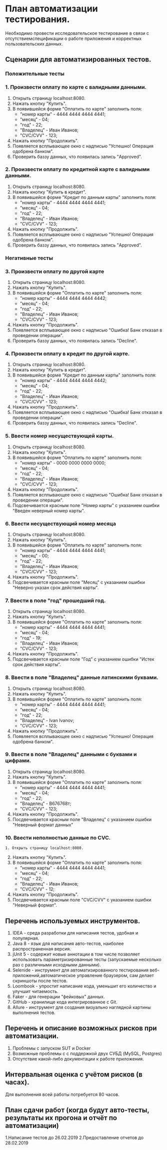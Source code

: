 # План автоматизации тестирования.
Необходимо провести исследовательское тестирование в связи с отсутствиемспецификации о работе приложения и корректных пользовательских данных.

## Сценарии для автоматизированных тестов.
### Положительные тесты
### 1. Произвести оплату по карте с валидными данными.
   1. Открыть страницу localhost:8080.
   2. Нажать кнопку "Купить".
   3. В появившейся форме "Оплатить по карте" заполнить поля:
      - "номер карты" - 4444 4444 4444 4441;
      - "месяц" - 04;
      - "год" - 22;
      - "Владелец" - Иван Иванов;
      - "CVC/CVV" - 123;
   4. Нажать кнопку "Продолжить".
   5. Появляется всплывающее окно с надписью "Успешно! Операция одобрена банком".
   6. Проверить баззу данных, что появилась запись "Approved".

### 2. Произвести оплату по кредитной карте с валидными данными.
   1. Открыть страницу localhost:8080.
   2. Нажать кнопку "Купить в кредит".
   3. В появившейся форме "Кредит по данным карты" заполнить поля:
      - "номер карты" - 4444 4444 4444 4441;
      - "месяц" - 04;
      - "год" - 22;
      - "Владелец" - Иван Иванов;
      - "CVC/CVV" - 123;
   4. Нажать кнопку "Продолжить".
   5. Появляется всплывающее окно с надписью "Успешно! Операция одобрена банком".
   6. Проверить баззу данных, что появилась запись "Approved".
### Негативные тесты
### 3. Произвести оплату по другой карте 
   1. Открыть страницу localhost:8080.
   2. Нажать кнопку "Купить".
   3. В появившейся форме "Оплатить по карте" заполнить поля:
      - "номер карты" - 4444 4444 4444 4442;
      - "месяц" - 04;
      - "год" - 22;
      - "Владелец" - Иван Иванов;
      - "CVC/CVV" - 123;
   4. Нажать кнопку "Продолжить".
   5. Появляется всплывающее окно с надписью "Ошибка! Банк отказал в проведении операции".
   6. Проверить баззу данных, что появилась запись "Decline".

### 4. Произвести оплату в кредит по другой карте.
   1. Открыть страницу localhost:8080.
   2. Нажать кнопку "Купить в кредит".
   3. В появившейся форме "Кредит по данным карты" заполнить поля:
      - "номер карты" - 4444 4444 4444 4442;
      - "месяц" - 04;
      - "год" - 22;
      - "Владелец" - Иван Иванов;
      - "CVC/CVV" - 123;
   4. Нажать кнопку "Продолжить".
   5. Появляется всплывающее окно с надписью "Ошибка! Банк отказал в проведении операции".
   6. Проверить баззу данных, что появилась запись "Decline".

### 5. Ввести номер несуществующей карты.
   1. Открыть страницу localhost:8080.
   2. Нажать кнопку "Купить".
   3. В появившейся форме "Оплатить по карте" заполнить поля:
      - "номер карты" - 0000 0000 0000 0000;
      - "месяц" - 04;
      - "год" - 22;
      - "Владелец" - Иван Иванов;
      - "CVC/CVV" - 123;
   4. Нажать кнопку "Продолжить".
   5. Появляется всплывающее окно с надписью "Ошибка! Банк отказал в проведении операции".
   6. Подсвечивается красным поле "Номер карты" с указанием ошибки "Введен неверный номер карты".

### 6. Ввести несуществующий номер месяца
   1. Открыть страницу localhost:8080.
   2. Нажать кнопку "Купить".
   3. В появившейся форме "Оплатить по карте" заполнить поля:
      - "номер карты" - 4444 4444 4444 4441;
      - "месяц" - 00;
      - "год" - 22;
      - "Владелец" - Иван Иванов;
      - "CVC/CVV" - 123;
   4. Нажать кнопку "Продолжить".
   5. Подсвечивается красным поле "Месяц" с указанием ошибки "Неверно указан срок действия карты".

### 7. Ввести в поле "год" прошедший год.
   1. Открыть страницу localhost:8080.
   2. Нажать кнопку "Купить".
   3. В появившейся форме "Оплатить по карте" заполнить поля:
      - "номер карты" - 4444 4444 4444 4441;
      - "месяц" - 04;
      - "год" - 19;
      - "Владелец" - Иван Иванов;
      - "CVC/CVV" - 123;
   4. Нажать кнопку "Продолжить".
   5. Подсвечивается красным поле "Год" с указанием ошибки "Истек срок действия карты".

### 8. Ввести в поле "Владелец" данные латинскими буквами.
   1. Открыть страницу localhost:8080.
   2. Нажать кнопку "Купить".
   3. В появившейся форме "Оплатить по карте" заполнить поля:
      - "номер карты" - 4444 4444 4444 4441;
      - "месяц" - 04;
      - "год" - 22;
      - "Владелец" - Ivan Ivanov;
      - "CVC/CVV" - 123;
   4. Нажать кнопку "Продолжить".
   5. Появляется всплывающее окно с надписью "Успешно! Операция одобрена банком".

### 9. Ввести в поле "Владелец" данными с буквами и цифрами.
   1. Открыть страницу localhost:8080.
   2. Нажать кнопку "Купить".
   3. В появившейся форме "Оплатить по карте" заполнить поля:
      - "номер карты" - 4444 4444 4444 4441;
      - "месяц" - 04;
      - "год" - 22;
      - "Владелец" - В676768т;
      - "CVC/CVV" - 123;
   4. Нажать кнопку "Продолжить".
   5. Посдвечивается красным поле "Владелец" с указанием ошибки "Неверный формат данных"

### 10. Ввести неполностью данные по  CVC.
    1. Открыть страницу localhost:8080.
   2. Нажать кнопку "Купить".
   3. В появившейся форме "Оплатить по карте" заполнить поля:
      - "номер карты" - 4444 4444 4444 4441;
      - "месяц" - 04;
      - "год" - 22;
      - "Владелец" - Иван Иванов;
      - "CVC/CVV" - 12;
   4. Нажать кнопку "Продолжить".
   5. Посдвечивается красным поле "CVC/CVV" с указанием ошибки "Неверный формат".

## Перечень используемых инструментов.
1. IDEA - среда разработки для написания тестов, удобная и популярная.
2. Java 8 - язык для написания авто-тестов, наиболее распространенная версия.
3. jUnit 5 - содержит новые аннотации в том числе позволяет использовать параметризированные тесты (запускаемые несколько раз с различными исходными данными).
4. Selenide - инструмент для автоматизированного тестирования веб-приложений,автоматическое управление браузером, сам делает скриншоты после тестов.
5. Loombook - упростит написание кода, уменьшит его количество и улучшит читаемость.
6. Faker - для генерации "фейковых" данных.
7. GitHub - хранилище кода интегрированное с Git.
8. Allure - инструмент для создания визуально наглядной картины выполнения тестов.

## Перечень и описание возможных рисков при автоматизации.
1. Проблемы с запуском SUT и Docker
2. Возможные проблемы с с поддержкой двух СУБД (MySQL, Postgres)
3. Отсутствие какой-либо документации к работе приложения.

## Интервальная оценка с учётом рисков (в часах).
Для выполнения всей работы потребуется 80 часов.

## План сдачи работ (когда будут авто-тесты, результаты их прогона и отчёт по автоматизации)
1.Написание тестов до 26.02.2019
2.Предоставление отчетов до 28.02.2019
